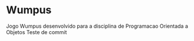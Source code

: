 # Wumpus
Jogo Wumpus desenvolvido para a disciplina de Programacao Orientada a Objetos
Teste de commit